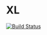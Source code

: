 # XL

[![Build Status](http://jnm01.eng.vmturbo.com:8080/buildStatus/icon?job=xl-8.2.0-SNAPSHOT-ci-build)](http://jnm01.eng.vmturbo.com:8080/view/XL%208.2.0-SNAPSHOT/view/job%20overview/job/xl-8.2.0-SNAPSHOT-ci-build/)
